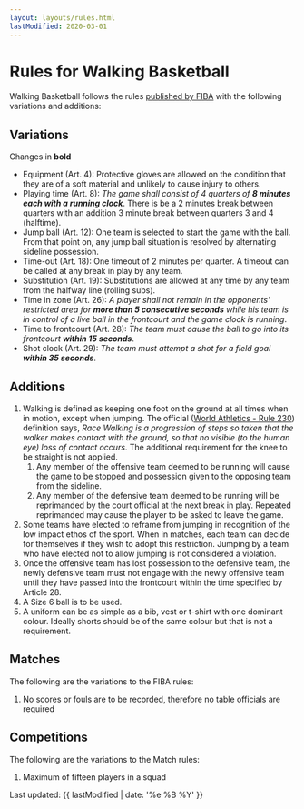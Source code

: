 ```yaml
---
layout: layouts/rules.html
lastModified: 2020-03-01
---
```


# Rules for Walking Basketball

Walking Basketball follows the rules [published by FIBA](https://www.fiba.basketball/basketball-rules) with the following variations and additions:

## Variations

Changes in **bold**

- Equipment (Art. 4): Protective gloves are allowed on the condition that they are of a soft material and unlikely to cause injury to others.
- Playing time (Art. 8): _The game shall consist of 4 quarters of **8 minutes each with a running clock**_. There is be a 2 minutes break between quarters with an addition 3 minute break between quarters 3 and 4 (halftime).
- Jump ball (Art. 12): One team is selected to start the game with the ball. From that point on, any jump ball situation is resolved by alternating sideline possession.
- Time-out (Art. 18): One timeout of 2 minutes per quarter. A timeout can be called at any break in play by any team.
- Substitution (Art. 19): Substitutions are allowed at any time by any team from the halfway line (rolling subs).
- Time in zone (Art. 26): _A player shall not remain in the opponents' restricted area for **more than 5 consecutive seconds** while his team is in control of a live ball in the frontcourt and the game clock is running_.
- Time to frontcourt (Art. 28): _The team must cause the ball to go into its frontcourt **within 15 seconds**_.
- Shot clock (Art. 29): _The team must attempt a shot for a field goal **within 35 seconds**_.

## Additions

1. Walking is defined as keeping one foot on the ground at all times when in motion, except when jumping. The official ([World Athletics - Rule 230](https://www.worldathletics.org/download/download?filename=29eea293-b5c1-42a4-9838-bdeaa31d2e48.pdf&urlslug=C2.1%20-%20Technical%20Rules%20(amended%20on%2031%20January%202020))) definition says, _Race Walking is a progression of steps so taken that the walker makes contact with
the ground, so that no visible (to the human eye) loss of contact occurs_. The additional requirement for the knee to be straight is not applied.
	1. Any member of the offensive team deemed to be running will cause the game to be stopped and possession given to the opposing team from the sideline.
	1. Any member of the defensive team deemed to be running will be reprimanded by the court official at the next break in play. Repeated reprimanded may cause the player to be asked to leave the game.
1. Some teams have elected to reframe from jumping in recognition of the low impact ethos of the sport. When in matches, each team can decide for themselves if they wish to adopt this restriction. Jumping by a team who have elected not to allow jumping is not considered a violation.
1. Once the offensive team has lost possession to the defensive team, the newly defensive team must not engage with the newly offensive team until they have passed into the frontcourt within the time specified by Article 28.
1. A Size 6 ball is to be used.
1. A uniform can be as simple as a bib, vest or t-shirt with one dominant colour. Ideally shorts should be of the same colour but that is not a requirement.

## Matches

The following are the variations to the FIBA rules:

1. No scores or fouls are to be recorded, therefore no table officials are required

## Competitions

The following are the variations to the Match rules:

1. Maximum of fifteen players in a squad

Last updated: {{ lastModified | date: '%e %B %Y' }}
